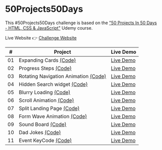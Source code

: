 # 50Projects50Days

This #50Projects50Days challenge is based on the ["50 Projects In 50 Days - HTML, CSS & JavaScript"](https://www.udemy.com/course/50-projects-50-days/) Udemy course.

Live Website 👉 [Challenge Website](https://geraldelorm.github.io/50projects50days/)

|  #  | Project                                                                                                                     | Live Demo                                                                                         |
| :-: | --------------------------------------------------------------------------------------------------------------------------- | ------------------------------------------------------------------------------------------------- |
| 01  | Expanding Cards [(Code)](https://github.com/geraldelorm/50projects50days/tree/main/Day-1-expanding-cards)                   | [Live Demo](https://geraldelorm.github.io/50projects50days/Day-1-expanding-cards/index.html)      |
| 02  | Progress Steps [(Code)](https://github.com/geraldelorm/50projects50days/tree/main/Day-2-progress-steps)                     | [Live Demo](https://geraldelorm.github.io/50projects50days/Day-2-progress-steps/index.html)       |
| 03  | Rotating Navigation Animation [(Code)](https://github.com/geraldelorm/50projects50days/tree/main/Day-3-rotating-navigation) | [Live Demo](https://geraldelorm.github.io/50projects50days/Day-3-rotating-navigation/index.html)  |
| 04  | Hidden Search widget [(Code)](https://github.com/geraldelorm/50projects50days/tree/main/Day-4-hidden-search-widget)         | [Live Demo](https://geraldelorm.github.io/50projects50days/Day-4-hidden-search-widget/index.html) |
| 05  | Blurry Loading [(Code)](https://github.com/geraldelorm/50projects50days/tree/main/Day-5-blurry-loading)                     | [Live Demo](https://geraldelorm.github.io/50projects50days/Day-5-blurry-loading/index.html)       |
| 06  | Scroll Animation [(Code)](https://github.com/geraldelorm/50projects50days/tree/main/Day-6-scroll-animation)                 | [Live Demo](https://geraldelorm.github.io/50projects50days/Day-6-scroll-animation/index.html)     |
| 07  | Split Landing Page [(Code)](https://github.com/geraldelorm/50projects50days/tree/main/Day-7-split-landing-page)             | [Live Demo](https://geraldelorm.github.io/50projects50days/Day-7-split-landing-page/index.html)   |
| 08  | Form Wave Animation [(Code)](https://github.com/geraldelorm/50projects50days/tree/main/Day-8-form-wave-animation)           | [Live Demo](https://geraldelorm.github.io/50projects50days/Day-8-form-wave-animation/index.html)  |
| 09  | Sound Board [(Code)](https://github.com/geraldelorm/50projects50days/tree/main/Day-9-sound-board)                           | [Live Demo](https://geraldelorm.github.io/50projects50days/Day-9-sound-board/index.html)          |
| 10  | Dad Jokes [(Code)](https://github.com/geraldelorm/50projects50days/tree/main/Day-10-dad-jokes)                              | [Live Demo](https://geraldelorm.github.io/50projects50days/Day-10-dad-jokes/index.html)           |
| 11  | Event KeyCode [(Code)](https://github.com/geraldelorm/50projects50days/tree/main/Day-11-event-keycodes)                     | [Live Demo](https://geraldelorm.github.io/50projects50days/Day-11-event-keycodes/index.html)      |
